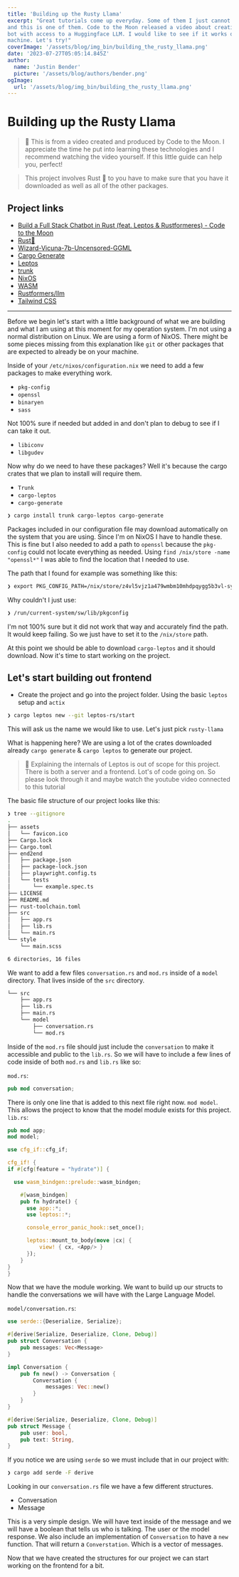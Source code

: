 ```yaml
---
title: 'Building up the Rusty Llama'
excerpt: "Great tutorials come up everyday. Some of them I just cannot ignore
and this is one of them. Code to the Moon released a video about creating a Chat
bot with access to a Huggingface LLM. I would like to see if it works on my
machine. Let's try!"
coverImage: '/assets/blog/img_bin/building_the_rusty_llama.png'
date: '2023-07-27T05:05:14.845Z'
author:
  name: 'Justin Bender'
  picture: '/assets/blog/authors/bender.png'
ogImage:
  url: '/assets/blog/img_bin/building_the_rusty_llama.png'
---
```


# Building up the Rusty Llama

> 💬 This is from a video created and produced by Code to the Moon. I appreciate the time he put into learning these technologies and I recommend watching the video yourself. If this little guide can help you, perfect!

> This project involves Rust 🦀 to you have to make sure that you have it downloaded as well as all of the other packages.

## Project links

* [Build a Full Stack Chatbot in Rust (feat. Leptos & Rustformeres) - Code to the Moon](https://www.youtube.com/watch?v=vAjle3c9Xqc)
* [Rust🦀](https://www.rust-lang.org/)
* [Wizard-Vicuna-7b-Uncensored-GGML](https://huggingface.co/TheBloke/Wizard-Vicuna-7B-Uncensored-GGML/tree/main)
* [Cargo Generate](https://github.com/cargo-generate/cargo-generate)
* [Leptos](https://leptos.dev/)
* [trunk](https://trunkrs.dev/)
* [NixOS](https://nixos.org/)
* [WASM](https://webassembly.org/)
* [Rustformers/llm](https://github.com/rustformers/llm)
* [Tailwind CSS](https://tailwindcss.com/)

---

Before we begin let's start with a little background of what we are building and what I am using at this moment for my operation system. I'm not using a normal distribution on Linux. We are using a form of NixOS. There might be some pieces missing from this explanation like `git` or other packages that are expected to already be on your machine.

Inside of your `/etc/nixos/configuration.nix` we need to add a few packages to make everything work.

* `pkg-config`
* `openssl`
* `binaryen`
* `sass`

Not 100% sure if needed but added in and don't plan to debug to see if I can take it out.

* `libiconv`
* `libgudev`

Now why do we need to have these packages? Well it's because the cargo crates that we plan to install will require them.

* `Trunk`
* `cargo-leptos`
* `cargo-generate`

```bash
❯ cargo install trunk cargo-leptos cargo-generate
```

Packages included in our configuration file may download automatically on the system that you are using. Since I'm on NixOS I have to handle these. This is fine but I also needed to add a path to `openssl` because the `pkg-config` could not locate everything as needed. Using `find /nix/store -name "openssl*"` I was able to find the location that I needed to use.

The path that I found for example was something like this:

```bash
❯ export PKG_CONFIG_PATH=/nix/store/z4vl5vjz1a479wmbm10mhdpqygg5b3vl-system-path/lib/pkgconfig:$PKG_CONFIG_PATH
```

Why couldn't I just use:

```bash
❯ /run/current-system/sw/lib/pkgconfig
```

I'm not 100% sure but it did not work that way and accurately find the path. It would keep failing. So we just have to set it to the `/nix/store` path.

At this point we should be able to download `cargo-leptos` and it should download. Now it's time to start working on the project.

## Let's start building out frontend

* Create the project and go into the project folder. Using the basic `leptos` setup and `actix`

```bash
❯ cargo leptos new --git leptos-rs/start
```

This will ask us the name we would like to use. Let's just pick `rusty-llama`

What is happening here? We are using a lot of the crates downloaded already `cargo generate` & `cargo leptos` to generate our project.

> 🛑 Explaining the internals of Leptos is out of scope for this project. There is both a server and a frontend. Lot's of code going on. So please look through it and maybe watch the youtube video connected to this tutorial

The basic file structure of our project looks like this:

```bash
❯ tree --gitignore
.
├── assets
│   └── favicon.ico
├── Cargo.lock
├── Cargo.toml
├── end2end
│   ├── package.json
│   ├── package-lock.json
│   ├── playwright.config.ts
│   └── tests
│       └── example.spec.ts
├── LICENSE
├── README.md
├── rust-toolchain.toml
├── src
│   ├── app.rs
│   ├── lib.rs
│   └── main.rs
└── style
    └── main.scss

6 directories, 16 files
```

We want to add a few files `conversation.rs` and `mod.rs` inside of a `model` directory. That lives inside of the `src` directory.

```bash
└── src
    ├── app.rs
    ├── lib.rs
    ├── main.rs
    └── model
        ├── conversation.rs
        └── mod.rs
```

Inside of the `mod.rs` file should just include the `conversation` to make it accessible and public to the `lib.rs`. So we will have to include a few lines of code inside of both `mod.rs` and `lib.rs` like so:

`mod.rs`:

```rust
pub mod conversation;
```

There is only one line that is added to this next file right now. `mod model`. This allows the project to know that the model module exists for this project.
`lib.rs`:

```rust
pub mod app;
mod model;

use cfg_if::cfg_if;

cfg_if! {
if #[cfg(feature = "hydrate")] {

  use wasm_bindgen::prelude::wasm_bindgen;

    #[wasm_bindgen]
    pub fn hydrate() {
      use app::*;
      use leptos::*;

      console_error_panic_hook::set_once();

      leptos::mount_to_body(move |cx| {
          view! { cx, <App/> }
      });
    }
}
}
```

Now that we have the module working. We want to build up our structs to handle the conversations we will have with the Large Language Model.

`model/conversation.rs`:

```rust
use serde::{Deserialize, Serialize};

#[derive(Serialize, Deserialize, Clone, Debug)]
pub struct Conversation {
    pub messages: Vec<Message>
}

impl Conversation {
    pub fn new() -> Conversation {
        Conversation {
            messages: Vec::new()
        }
    }
}

#[derive(Serialize, Deserialize, Clone, Debug)]
pub struct Message {
    pub user: bool,
    pub text: String,
}
```

If you notice we are using `serde` so we must include that in our project with:

```bash
❯ cargo add serde -F derive
```

Looking in our `conversation.rs` file we have a few different structures.

* Conversation
* Message

This is a very simple design. We will have text inside of the message and we will have a boolean that tells us who is talking. The user or the model response. We also include an implementation of `Conversation` to have a `new` function. That will return a `Converstation`. Which is a vector of messages.

Now that we have created the structures for our project we can start working on the frontend for a bit.

